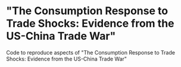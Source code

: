 # "The Consumption Response to Trade Shocks: Evidence from the US-China Trade War"
Code to reproduce aspects of "The Consumption Response to Trade Shocks: Evidence from the US-China Trade War"
